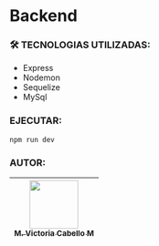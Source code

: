 # Backend
### 🛠 TECNOLOGIAS UTILIZADAS:
- Express
- Nodemon
- Sequelize
- MySql

### EJECUTAR:

```
npm run dev
```

### AUTOR:
| [<img src="https://avatars.githubusercontent.com/u/70769530?v=4" width=85><br><sub>M. Victoria Cabello M</sub>](https://github.com/M-VictoriaCM) |  
| :---: |
